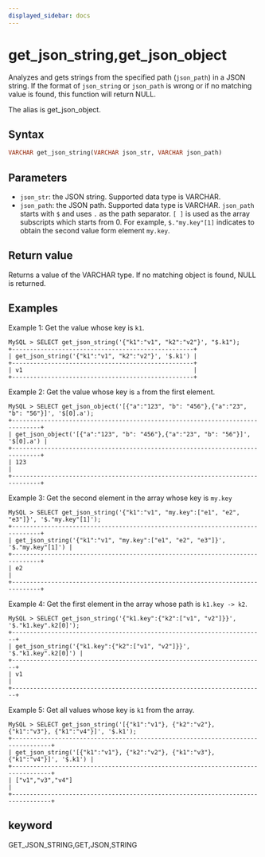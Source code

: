 ```yaml
---
displayed_sidebar: docs
---
```


# get_json_string,get_json_object

Analyzes and gets strings from the specified path (`json_path`) in a JSON string. If the format of `json_string` or `json_path` is wrong or if no matching value is found, this function will return NULL.

The alias is get_json_object.

## Syntax

```Haskell
VARCHAR get_json_string(VARCHAR json_str, VARCHAR json_path)
```

## Parameters

- `json_str`: the JSON string. Supported data type is VARCHAR.
- `json_path`: the JSON path. Supported data type is VARCHAR. `json_path` starts with `$` and uses `.` as the path separator. `[ ]` is used as the array subscripts which starts from 0. For example, `$."my.key"[1]` indicates to obtain the second value form element `my.key`.

## Return value

Returns a value of the VARCHAR type. If no matching object is found, NULL is returned.

## Examples

Example 1: Get the value whose key is `k1`.

```Plain Text
MySQL > SELECT get_json_string('{"k1":"v1", "k2":"v2"}', "$.k1");
+---------------------------------------------------+
| get_json_string('{"k1":"v1", "k2":"v2"}', '$.k1') |
+---------------------------------------------------+
| v1                                                |
+---------------------------------------------------+
```

Example 2: Get the value whose key is `a` from the first element.

```Plain Text
MySQL > SELECT get_json_object('[{"a":"123", "b": "456"},{"a":"23", "b": "56"}]', '$[0].a');
+------------------------------------------------------------------------------+
| get_json_object('[{"a":"123", "b": "456"},{"a":"23", "b": "56"}]', '$[0].a') |
+------------------------------------------------------------------------------+
| 123                                                                          |
+------------------------------------------------------------------------------+
```

Example 3: Get the second element in the array whose key is `my.key`

```Plain Text
MySQL > SELECT get_json_string('{"k1":"v1", "my.key":["e1", "e2", "e3"]}', '$."my.key"[1]');
+------------------------------------------------------------------------------+
| get_json_string('{"k1":"v1", "my.key":["e1", "e2", "e3"]}', '$."my.key"[1]') |
+------------------------------------------------------------------------------+
| e2                                                                           |
+------------------------------------------------------------------------------+
```

Example 4: Get the first element in the array whose path is `k1.key -> k2`.

```Plain Text
MySQL > SELECT get_json_string('{"k1.key":{"k2":["v1", "v2"]}}', '$."k1.key".k2[0]');
+-----------------------------------------------------------------------+
| get_json_string('{"k1.key":{"k2":["v1", "v2"]}}', '$."k1.key".k2[0]') |
+-----------------------------------------------------------------------+
| v1                                                                    |
+-----------------------------------------------------------------------+
```

Example 5: Get all values whose key is `k1` from the array.

```Plain Text
MySQL > SELECT get_json_string('[{"k1":"v1"}, {"k2":"v2"}, {"k1":"v3"}, {"k1":"v4"}]', '$.k1');
+---------------------------------------------------------------------------------+
| get_json_string('[{"k1":"v1"}, {"k2":"v2"}, {"k1":"v3"}, {"k1":"v4"}]', '$.k1') |
+---------------------------------------------------------------------------------+
| ["v1","v3","v4"]                                                                |
+---------------------------------------------------------------------------------+
```

## keyword

GET_JSON_STRING,GET,JSON,STRING
